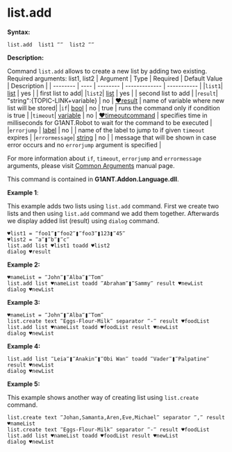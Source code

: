# list.add

**Syntax:**

```G1ANT
list.add  list1 ‴‴  list2 ‴‴
```

**Description:**

Command `list.add` allows to create a new list by adding two existing. Required arguments: list1, list2
| Argument | Type | Required | Default Value | Description |
| -------- | ---- | -------- | ------------- | ----------- |
|`list1`| [list](https://github.com/G1ANT-Robot/G1ANT.Manual/blob/master/G1ANT-Language/Structures/list.md) | yes | | first list to add|
|`list2`| [list](https://github.com/G1ANT-Robot/G1ANT.Manual/blob/master/G1ANT-Language/Structures/list.md) | yes |  | second list to add |
|`result`| "string":{TOPIC-LINK+variable} | no | [♥result](https://github.com/G1ANT-Robot/G1ANT.Manual/blob/master/G1ANT-Language/Common-Arguments.md)   | name of variable where new list will be stored|
|`if`| [bool](https://github.com/G1ANT-Robot/G1ANT.Manual/blob/master/G1ANT-Language/Structures/bool.md) | no | true | runs the command only if condition is true |
|`timeout`| [variable](https://github.com/G1ANT-Robot/G1ANT.Manual/blob/master/G1ANT-Language/Special-Characters/variable.md) | no | [♥timeoutcommand](https://github.com/G1ANT-Robot/G1ANT.Manual/blob/master/G1ANT-Language/Variables/Special-Variables.md)  | specifies time in milliseconds for G1ANT.Robot to wait for the command to be executed |
|`errorjump` | [label](https://github.com/G1ANT-Robot/G1ANT.Manual/blob/master/G1ANT-Language/Structures/label.md) | no | | name of the label to jump to if given `timeout` expires |
|`errormessage`| [string](https://github.com/G1ANT-Robot/G1ANT.Manual/blob/master/G1ANT-Language/Structures/string.md) | no |  | message that will be shown in case error occurs and no `errorjump` argument is specified |

For more information about `if`, `timeout`, `errorjump` and `errormessage` arguments, please visit [Common Arguments](https://github.com/G1ANT-Robot/G1ANT.Manual/blob/master/G1ANT-Language/Common-Arguments.md)  manual page.

This command is contained in **G1ANT.Addon.Language.dll**.

**Example 1**:

This example adds two lists using `list.add` command. First we create two lists and then using `list.add` command we add them together. Afterwards we display added list (result) using `dialog` command.

```G1ANT
♥list1 = ‴foo1‴❚‴foo2‴❚‴foo3‴❚123❚‴45‴
♥list2 = ‴a‴❚‴b‴❚‴c‴
list.add list ♥list1 toadd ♥list2
dialog ♥result
```

**Example 2:**

```G1ANT
♥nameList = ‴John‴❚‴Alba‴❚‴Tom‴
list.add list ♥nameList toadd ‴Abraham‴❚‴Sammy‴ result ♥newList
dialog ♥newList
```

**Example 3:**

```G1ANT
♥nameList = ‴John‴❚‴Alba‴❚‴Tom‴
list.create text ‴Eggs-Flour-Milk‴ separator ‴-‴ result ♥foodList
list.add list ♥nameList toadd ♥foodList result ♥newList
dialog ♥newList
```

**Example 4:**

```G1ANT
list.add list ‴Leia‴❚‴Anakin‴❚‴Obi Wan‴ toadd ‴Vader‴❚‴Palpatine‴ result ♥newList
dialog ♥newList
```

**Example 5:**

This example shows another way of creating list using `list.create` command.

```G1ANT
list.create text ‴Johan,Samanta,Aren,Eve,Michael‴ separator ‴,‴ result ♥nameList
list.create text ‴Eggs-Flour-Milk‴ separator ‴-‴ result ♥foodList
list.add list ♥nameList toadd ♥foodList result ♥newList
dialog ♥newList
```

